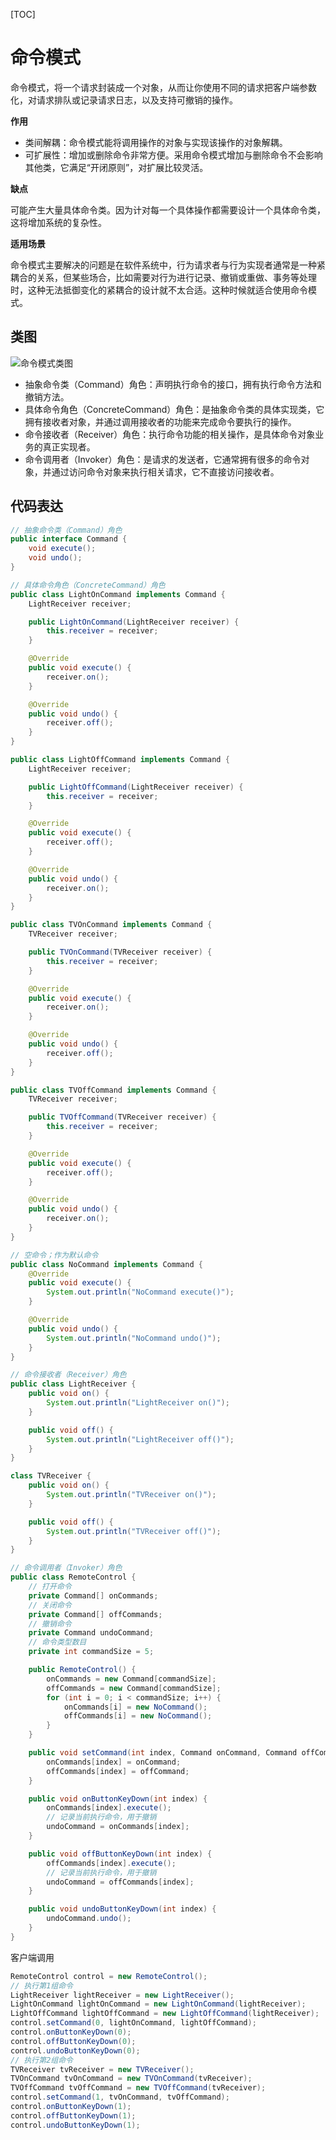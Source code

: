 [TOC]

# 命令模式

命令模式，将一个请求封装成一个对象，从而让你使用不同的请求把客户端参数化，对请求排队或记录请求日志，以及支持可撤销的操作。

**作用**

- 类间解耦：命令模式能将调用操作的对象与实现该操作的对象解耦。
- 可扩展性：增加或删除命令非常方便。采用命令模式增加与删除命令不会影响其他类，它满足“开闭原则”，对扩展比较灵活。

**缺点**

可能产生大量具体命令类。因为计对每一个具体操作都需要设计一个具体命令类，这将增加系统的复杂性。

**适用场景**

命令模式主要解决的问题是在软件系统中，行为请求者与行为实现者通常是一种紧耦合的关系，但某些场合，比如需要对行为进行记录、撤销或重做、事务等处理时，这种无法抵御变化的紧耦合的设计就不太合适。这种时候就适合使用命令模式。

## 类图

![命令模式类图](res/命令模式类图.png)

- 抽象命令类（Command）角色：声明执行命令的接口，拥有执行命令方法和撤销方法。
- 具体命令角色（ConcreteCommand）角色：是抽象命令类的具体实现类，它拥有接收者对象，并通过调用接收者的功能来完成命令要执行的操作。
- 命令接收者（Receiver）角色：执行命令功能的相关操作，是具体命令对象业务的真正实现者。
- 命令调用者（Invoker）角色：是请求的发送者，它通常拥有很多的命令对象，并通过访问命令对象来执行相关请求，它不直接访问接收者。

## 代码表达

```java
// 抽象命令类（Command）角色
public interface Command {
    void execute();
    void undo();
}
```

```java
// 具体命令角色（ConcreteCommand）角色
public class LightOnCommand implements Command {
    LightReceiver receiver;

    public LightOnCommand(LightReceiver receiver) {
        this.receiver = receiver;
    }

    @Override
    public void execute() {
        receiver.on();
    }

    @Override
    public void undo() {
        receiver.off();
    }
}

public class LightOffCommand implements Command {
    LightReceiver receiver;

    public LightOffCommand(LightReceiver receiver) {
        this.receiver = receiver;
    }

    @Override
    public void execute() {
        receiver.off();
    }

    @Override
    public void undo() {
        receiver.on();
    }
}

public class TVOnCommand implements Command {
    TVReceiver receiver;

    public TVOnCommand(TVReceiver receiver) {
        this.receiver = receiver;
    }

    @Override
    public void execute() {
        receiver.on();
    }

    @Override
    public void undo() {
        receiver.off();
    }
}

public class TVOffCommand implements Command {
    TVReceiver receiver;

    public TVOffCommand(TVReceiver receiver) {
        this.receiver = receiver;
    }

    @Override
    public void execute() {
        receiver.off();
    }

    @Override
    public void undo() {
        receiver.on();
    }
}

// 空命令；作为默认命令
public class NoCommand implements Command {
    @Override
    public void execute() {
        System.out.println("NoCommand execute()");
    }

    @Override
    public void undo() {
        System.out.println("NoCommand undo()");
    }
}
```

```java
// 命令接收者（Receiver）角色
public class LightReceiver {
    public void on() {
        System.out.println("LightReceiver on()");
    }

    public void off() {
        System.out.println("LightReceiver off()");
    }
}

class TVReceiver {
    public void on() {
        System.out.println("TVReceiver on()");
    }

    public void off() {
        System.out.println("TVReceiver off()");
    }
}
```

```java
// 命令调用者（Invoker）角色
public class RemoteControl {
    // 打开命令
    private Command[] onCommands;
    // 关闭命令
    private Command[] offCommands;
    // 撤销命令
    private Command undoCommand;
    // 命令类型数目
    private int commandSize = 5;

    public RemoteControl() {
        onCommands = new Command[commandSize];
        offCommands = new Command[commandSize];
        for (int i = 0; i < commandSize; i++) {
            onCommands[i] = new NoCommand();
            offCommands[i] = new NoCommand();
        }
    }

    public void setCommand(int index, Command onCommand, Command offCommand) {
        onCommands[index] = onCommand;
        offCommands[index] = offCommand;
    }

    public void onButtonKeyDown(int index) {
        onCommands[index].execute();
        // 记录当前执行命令，用于撤销
        undoCommand = onCommands[index];
    }

    public void offButtonKeyDown(int index) {
        offCommands[index].execute();
        // 记录当前执行命令，用于撤销
        undoCommand = offCommands[index];
    }

    public void undoButtonKeyDown(int index) {
        undoCommand.undo();
    }
}
```

客户端调用

```java
RemoteControl control = new RemoteControl();
// 执行第1组命令
LightReceiver lightReceiver = new LightReceiver();
LightOnCommand lightOnCommand = new LightOnCommand(lightReceiver);
LightOffCommand lightOffCommand = new LightOffCommand(lightReceiver);
control.setCommand(0, lightOnCommand, lightOffCommand);
control.onButtonKeyDown(0);
control.offButtonKeyDown(0);
control.undoButtonKeyDown(0);
// 执行第2组命令
TVReceiver tvReceiver = new TVReceiver();
TVOnCommand tvOnCommand = new TVOnCommand(tvReceiver);
TVOffCommand tvOffCommand = new TVOffCommand(tvReceiver);
control.setCommand(1, tvOnCommand, tvOffCommand);
control.onButtonKeyDown(1);
control.offButtonKeyDown(1);
control.undoButtonKeyDown(1);
```
